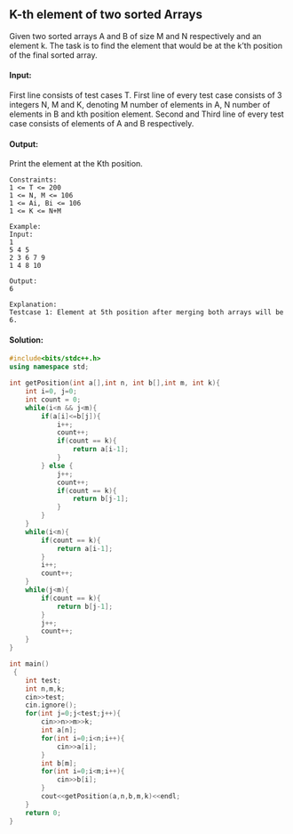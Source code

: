 ## K-th element of two sorted Arrays
Given two sorted arrays A and B of size M and N respectively and an element k. The task is to find the element that would be at the k’th position of the final sorted array.

#### Input:
First line consists of test cases T. First line of every test case consists of 3 integers N, M and K, denoting M number of elements in A, N number of elements in B and kth position element. Second and Third line of every test case consists of elements of A and B respectively.

#### Output:
Print the element at the Kth position.
```
Constraints:
1 <= T <= 200
1 <= N, M <= 106
1 <= Ai, Bi <= 106
1 <= K <= N+M

Example:
Input:
1
5 4 5
2 3 6 7 9
1 4 8 10

Output:
6

Explanation:
Testcase 1: Element at 5th position after merging both arrays will be 6.
```
#### Solution:
```c++
#include<bits/stdc++.h>
using namespace std;

int getPosition(int a[],int n, int b[],int m, int k){
    int i=0, j=0;
    int count = 0;
    while(i<n && j<m){
        if(a[i]<=b[j]){
            i++;
            count++;
            if(count == k){
                return a[i-1];
            }
        } else {
            j++;
            count++;
            if(count == k){
                return b[j-1];
            }
        }
    }
    while(i<n){
        if(count == k){
            return a[i-1];
        }
        i++;
        count++;
    }
    while(j<m){
        if(count == k){
            return b[j-1];
        }
        j++;
        count++;
    }
}

int main()
 {
	int test;
	int n,m,k;
	cin>>test;
	cin.ignore();
	for(int j=0;j<test;j++){
	    cin>>n>>m>>k;
	    int a[n];
	    for(int i=0;i<n;i++){
	        cin>>a[i];
	    }
	    int b[m];
	    for(int i=0;i<m;i++){
	        cin>>b[i];
	    }
	    cout<<getPosition(a,n,b,m,k)<<endl;
	}
	return 0;
}
```
